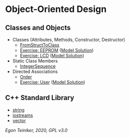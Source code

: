 # Object-Oriented Design

## Classes and Objects
* Classes (Attributes, Methods, Constructor, Destructor)
  * [FromStructToClass](https://github.com/teiniker/teiniker-lectures-embeddedcomputing/tree/master/oo-design/FromStructToClass)
  * [Exercise: EEPROM](https://github.com/teiniker/teiniker-lectures-embeddedcomputing/tree/master/oo-design/EEPROM-Exercise)
    ([Model Solution](https://github.com/teiniker/teiniker-lectures-embeddedcomputing/tree/master/oo-design/EEPROM))
  * [Exercise: LCD](https://github.com/teiniker/teiniker-lectures-embeddedcomputing/tree/master/oo-design/LCD-Exercise)
    ([Model Solution](https://github.com/teiniker/teiniker-lectures-embeddedcomputing/tree/master/oo-design/LCD))
* Static Class Members
  * [IntegerSequence](https://github.com/teiniker/teiniker-lectures-embeddedcomputing/tree/master/oo-design/IntegerSequence)  
* Directed Associations
  * [Order](https://github.com/teiniker/teiniker-lectures-embeddedcomputing/tree/master/oo-design/Order-Exercise) 
  * [Exercise: User](https://github.com/teiniker/teiniker-lectures-embeddedcomputing/tree/master/oo-design/User-Exercise)
    ([Model Solution](https://github.com/teiniker/teiniker-lectures-embeddedcomputing/tree/master/oo-design/User))

## C++ Standard Library
* [string](https://github.com/teiniker/teiniker-lectures-embeddedcomputing/tree/master/oo-design/STL/string)
* [iostreams](https://github.com/teiniker/teiniker-lectures-embeddedcomputing/tree/master/oo-design/STL/stream)
* [vector](https://github.com/teiniker/teiniker-lectures-embeddedcomputing/tree/master/oo-design/STL/vector)

*Egon Teiniker, 2020, GPL v3.0*
